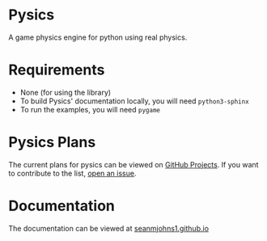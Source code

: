 # Pysics 

A game physics engine for python using real physics.

# Requirements

- None (for using the library)
- To build Pysics' documentation locally, you will need `python3-sphinx`
- To run the examples, you will need `pygame`

# Pysics Plans

The current plans for pysics can be viewed on [GitHub Projects](https://github.com/seanmjohns/pysics/projects/1).
If you want to contribute to the list, [open an issue](https://github.com/seanmjohns/pysics/issues/new).

# Documentation

The documentation can be viewed at [seanmjohns1.github.io](https://seanmjohns.github.io/projects/pysics/docs/index.html)
